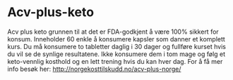 # Acv-plus-keto
Acv plus keto grunnen til at det er FDA-godkjent å være 100% sikkert for konsum. Inneholder 60 enkle å konsumere kapsler som danner et komplett kurs. Du må konsumere to tabletter daglig i 30 dager og fullføre kurset hvis du vil se de synlige resultatene. Ikke konsumere dem i tom mage og følg et keto-vennlig kosthold og en lett trening hvis du kan hver dag. For å få mer info besøk her: http://norgekosttilskudd.no/acv-plus-norge/
